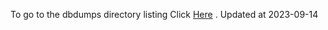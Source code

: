 To go to the dbdumps directory listing Click [Here](https://ipfs.io/ipfs/bafkreietnkreaowshmdmwlv34gorhtkqc7k44halhe4l7722i6bli5hxue) . Updated at 2023-09-14
